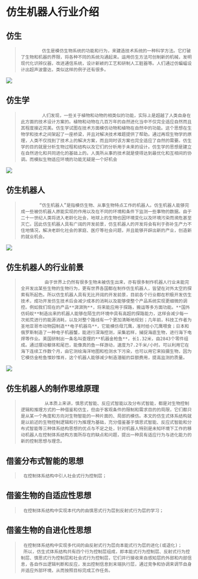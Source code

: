 # **仿生机器人行业介绍**

## **仿生**

>     ​        仿生是模仿生物系统的功能和行为，来建造技术系统的一种科学方法。它打破了生物和机器的界限，将各种不同的系统沟通起来。运用仿生方法可创制新的机械，发明现代化识辨仪器，改进通信系统，设计新颖的工艺和研制人工脏器等。人们通过仿蝙蝠设计出超声波雷达，类似这样的例子还有很多。
>

![](/pic/ch7/7.1/1.png) 

## **仿生学**

>     ​        人们发现，一些关于植物和动物的相类似的功能，实际上是超越了人类自身在此方面的技术设计方案的。植物和动物在几百万年的自然进化当中不仅完全适应自然而且其程度接近完美。仿生学试图在技术方面模仿动物和植物在自然中的功能。这个思想在生物学和技术之间架起了一座桥梁，并且对解决技术难题提供了帮助。通过再现生物学的原理，人类不仅找到了技术上的解决方案，而且同时该方案也完全适应了自然的需要。仿生学的目的就是分析生物过程和结构以及它们的分析用于未来的设计。仿生学的思想是建立在自然进化和共同进化的基础上的。人类所从事的技术就是使得达到最优化和互相间的协调。而模拟生物适应环境的功能无疑是一个好机会
>

![](/pic/ch7/7.1/2.png) 

## **仿生机器人**

>      ​      “仿生机器人”是指模仿生物、从事生物特点工作的机器人。仿生机器人能够完成一些被仿机器人原能实现的作用以及在不同的环境和条件下监测一些事物的数据。由于二十一世纪人类将进入老龄化社会，地球上的生物也因环境变化以及环境污染而濒危甚至灭亡。因此仿生机器人具有广阔的开发前景，仿生机器人的开发将会有利于弥补生产力不住地情况，解决老龄化社会的家庭、医疗等社会问题，并且能够开辟出新的产业，创造新的就业机会。
>      

![](/pic/ch7/7.1/3.png) 

## **仿生机器人的行业前景**

>      ​        由于世界上仍然有很多生物未被仿生出来，亦有很多制作机器人行业未能完全开发出某些生物的生物行为，更有世界各国都在制作仿生机器人，皆望在对外太空的探索有所起色。所以仿生机器人具有无比开阔的开发前景，目前各个行业都在积极开发仿生技术，成功开发仿生技术后会减少成本的消耗以及能够使整个产品系统实现更细微的调控。例如我们现在的产品**湃湃狗**，将来能应用于探路，搬运等多方面功能。**国外仿蚂蚁**制造出来的机器人能够在陌生的环境中具有高超的探路能力，这样会减少每一次拓荒进行的能源消耗，以及对整个路线有一个更加清晰地规划；几年前，科技工作者为圣地亚哥市动物园制造**电子机器鸟**，它能模仿母兀鹰，准时给小兀鹰喂食；日本和俄罗斯制造了一种电子机器蟹，能进行深海控测，采集岩样，捕捉海底生物，进行海下电焊等作业。美国研制出一条名叫查理的**机器金枪鱼**，长1.32米，由2843个零件组成。通过摆动躯体和尾巴，能像真的鱼一样游动，速度为7.2千米/小时。可以利用它在海下连续工作数个月，由它测绘海洋地图和检测水下污染，也可以用它来拍摄生物，因为它模仿金枪鱼惟妙惟肖，这个机器人能够减少制造潜艇的巨额费用，提高监测的质量。
> 

![](/pic/ch7/7.1/4.png) 

## **仿生机器人的制作思维原理**

>      ​        从本质上来讲，慎思式智能、反应式智能以及分布式智能，都是对生物控制逻辑和推理方式的一种借鉴和仿生，但由于客观条件的限制和需求目的的局限，它们都只是从某一个角度和方向对生物智能的一种片面的、局部的模仿。本文的仿生式体系结构就是以前述的生物控制逻辑和行为推理为基础，充分借鉴基于慎思式智能、反应式智能和分布式智能等三种体系结构思想的优点与不足之处，针对机器人特别是未知环境下工作的移动机器人在控制体系结构方面所存在的缺点和问题，提出一种具有适应行为与进化能力的新的控制思想与理念。

## **借鉴分布式智能的思想**

>      在控制体系结构中引人社会式行为控制层；
>


## **借鉴生物的自适应性思想**

>      在控制体系结构中实现本代内的由慎思式行为层到反射式行为层的学习；
>


## **借鉴生物的自进化性思想**
>      在控制体系结构中实现多代间的由反射式行为层向本能式行为层的进化(或退化)；
>      所以，仿生式体系结构共有四个行为控制层组成，即本能式行为控制层、反射式行为控制层、慎思式行为控制层和社会式行为控制层，它们并行接收来自感知层的外部和内部信息，各自作出逻辑判断和反应，发出控制信息到末端执行层，通过竞争和协调来调节自身并适应外部环境，从而按照目标完成工作任务。